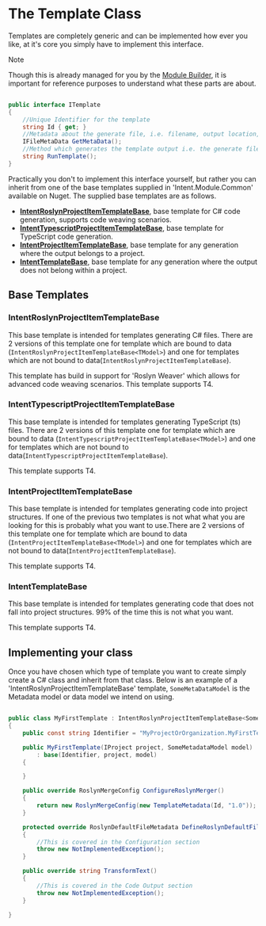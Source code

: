 # The Template Class

Templates are completely generic and can be implemented how ever you like, at it's core you simply have to implement this interface.

>[!NOTE]
>Though this is already managed for you by the [Module Builder](xref:ModuleBuilder), it is important for reference purposes to understand what these parts are about.

```csharp

public interface ITemplate
{
    //Unique Identifier for the template
    string Id { get; }
    //Metadata about the generate file, i.e. filename, output location, etc
    IFileMetaData GetMetaData();
    //Method which generates the template output i.e. the generate file
    string RunTemplate();
}

```

Practically you don't to implement this interface yourself, but rather you can inherit from one of the base templates supplied in 'Intent.Module.Common' available on Nuget. The supplied base templates are as follows.
- **[IntentRoslynProjectItemTemplateBase](#intentroslynprojectitemtemplatebase)**, base template for C# code generation, supports code weaving scenarios.
- **[IntentTypescriptProjectItemTemplateBase](#intenttypescriptprojectitemtemplatebase)**, base template for TypeScript code generation.
- **[IntentProjectItemTemplateBase](#intentprojectitemtemplatebase)**, base template for any generation where the output belongs to a project.
- **[IntentTemplateBase](#intenttemplatebase)**, base template for any generation where the output does not belong within a project.

## Base Templates

### IntentRoslynProjectItemTemplateBase
This base template is intended for templates generating C# files. There are 2 versions of this template one for template which are bound to data (`IntentRoslynProjectItemTemplateBase<TModel>`) and one for templates which are not bound to data(`IntentRoslynProjectItemTemplateBase`). 

This template has build in support for 'Roslyn Weaver' which allows for advanced code weaving scenarios.
This template supports T4. 

### IntentTypescriptProjectItemTemplateBase
This base template is intended for templates generating TypeScript (ts) files. There are 2 versions of this template one for template which are bound to data (`IntentTypescriptProjectItemTemplateBase<TModel>`) and one for templates which are not bound to data(`IntentTypescriptProjectItemTemplateBase`). 

This template supports T4. 

### IntentProjectItemTemplateBase
This base template is intended for templates generating code into project structures. If one of the previous two templates is not what what you are looking for this is probably what you want to use.There are 2 versions of this template one for template which are bound to data (`IntentProjectItemTemplateBase<TModel>`) and one for templates which are not bound to data(`IntentProjectItemTemplateBase`).

This template supports T4. 

### IntentTemplateBase
This base template is intended for templates generating code that does not fall into project structures. 99% of the time this is not what you want.

This template supports T4.

## Implementing your class

Once you have chosen which type of template you want to create simply create a C# class and inherit from that class. Below is an example of a 'IntentRoslynProjectItemTemplateBase<TModel>' template, `SomeMetaDataModel` is the Metadata model or data model we intend on using.

```csharp

public class MyFirstTemplate : IntentRoslynProjectItemTemplateBase<SomeMetadataModel>
{
    public const string Identifier = "MyProjectOrOrganization.MyFirstTemplate";

    public MyFirstTemplate(IProject project, SomeMetadataModel model)
        : base(Identifier, project, model)
    {

    }

    public override RoslynMergeConfig ConfigureRoslynMerger()
    {
        return new RoslynMergeConfig(new TemplateMetadata(Id, "1.0"));
    }

    protected override RoslynDefaultFileMetadata DefineRoslynDefaultFileMetadata()
    {
        //This is covered in the Configuration section
        throw new NotImplementedException();
    }

    public override string TransformText()
    {
        //This is covered in the Code Output section
        throw new NotImplementedException();
    }

}

```